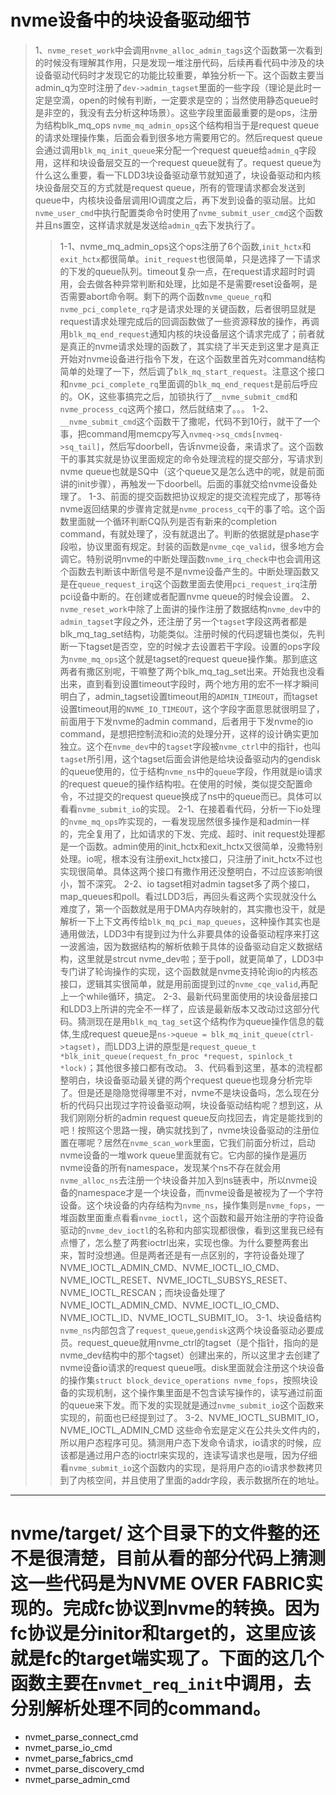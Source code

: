# nvme设备中的块设备驱动细节
> 1、`nvme_reset_work`中会调用`nvme_alloc_admin_tags`这个函数第一次看到的时候没有理解其作用，只是发现一堆注册代码，后续再看代码中涉及的块设备驱动代码时才发现它的功能比较重要，单独分析一下。这个函数主要当admin_q为空时注册了`dev->admin_tagset`里面的一些字段（理论是此时一定是空滴，open的时候有判断，一定要求是空的；当然使用静态queue时是非空的，我没有去分析这种场景）。这些字段里面最重要的是ops，注册为结构blk_mq_ops `nvme_mq_admin_ops`这个结构相当于是request queue的请求处理操作集，后面会看到很多地方需要用它的。然后request queue会通过调用`blk_mq_init_queue`来分配一个request queue给`admin_q`字段用，这样和块设备层交互的一个request queue就有了。request queue为什么这么重要，看一下LDD3块设备驱动章节就知道了，块设备驱动和内核块设备层交互的方式就是request queue，所有的管理请求都会发送到queue中，内核块设备层调用IO调度之后，再下发到设备的驱动层。比如`nvme_user_cmd`中执行配置类命令时使用了`nvme_submit_user_cmd`这个函数并且ns置空，这样请求就是发送给`admin_q`去下发执行了。
>> 1-1、nvme_mq_admin_ops这个ops注册了6个函数,`init_hctx`和`exit_hctx`都很简单。`init_request`也很简单，只是选择了一下请求的下发的queue队列。timeout复杂一点，在request请求超时时调用，会去做各种异常判断和处理，比如是不是需要reset设备啊，是否需要abort命令啊。剩下的两个函数`nvme_queue_rq`和`nvme_pci_complete_rq`才是请求处理的关键函数，后者很明显就是request请求处理完成后的回调函数做了一些资源释放的操作，再调用`blk_mq_end_request`通知内核的块设备层这个请求完成了；前者就是真正的nvme请求处理的函数了，其实绕了半天走到这里才是真正开始对nvme设备进行指令下发，在这个函数里首先对command结构简单的处理了一下，然后调了`blk_mq_start_request`。注意这个接口和`nvme_pci_complete_rq`里面调的`blk_mq_end_request`是前后呼应的。OK，这些事搞完之后，加锁执行了`__nvme_submit_cmd`和`nvme_process_cq`这两个接口，然后就结束了。。。
>> 1-2、`__nvme_submit_cmd`这个函数干了撒呢，代码不到10行，就干了一个事，把command用memcpy写入`nvmeq->sq_cmds[nvmeq->sq_tail]`，然后写doorbell，告诉nvme设备，来请求了。这个函数干的事其实就是协议里面规定的命令处理流程的提交部分，写请求到nvme queue也就是SQ中（这个queue又是怎么选中的呢，就是前面讲的init步骤），再触发一下doorbell。后面的事就交给nvme设备处理了。
>> 1-3、前面的提交函数把协议规定的提交流程完成了，那等待nvme返回结果的步骤肯定就是`nvme_process_cq`干的事了哈。这个函数里面就一个循环判断CQ队列是否有新来的completion command，有就处理了，没有就退出了。判断的依据就是phase字段啦，协议里面有规定。封装的函数是`nvme_cqe_valid`，很多地方会调它。特别说明nvme的中断处理函数`nvme_irq_check`中也会调用这个函数去判断该中断信号是不是nvme设备产生的。中断处理函数又是在`queue_request_irq`这个函数里面去使用`pci_request_irq`注册pci设备中断的。在创建或者配置nvme queue的时候会设置。
> 2、`nvme_reset_work`中除了上面讲的操作注册了数据结构`nvme_dev`中的`admin_tagset`字段之外，还注册了另一个`tagset`字段这两者都是blk_mq_tag_set结构，功能类似。注册时候的代码逻辑也类似，先判断一下tagset是否空，空的时候才去设置若干字段。设置的ops字段为`nvme_mq_ops`这个就是tagset的request queue操作集。那到底这两者有撒区别呢，干嘛整了两个blk_mq_tag_set出来。开始我也没看出来，直到看到设置timeout字段时，两个地方用的宏不一样才瞬间明白了，admin_tagset设置timeout用的`ADMIN_TIMEOUT`，而tagset设置timeout用的`NVME_IO_TIMEOUT`，这个字段字面意思就很明显了，前面用于下发nvme的admin command，后者用于下发nvme的io command，是想把控制流和io流的处理分开，这样的设计确实更加独立。这个在`nvme_dev`中的`tagset`字段被`nvme_ctrl`中的指针，也叫`tagset`所引用，这个tagset后面会讲他是给块设备驱动内的gendisk的queue使用的，位于结构`nvme_ns`中的`queue`字段，作用就是io请求的request queue的操作结构啦。在使用的时候，类似提交配置命令，不过提交的request queue换成了ns中的queue而已。具体可以看看`nvme_submit_io`的实现。
>> 2-1、在接着看代码，分析一下io处理的`nvme_mq_ops`咋实现的，一看发现居然很多操作是和admin一样的，完全复用了，比如请求的下发、完成、超时、init request处理都是一个函数。admin使用的init_hctx和exit_hctx又很简单，没撒特别处理。io呢，根本没有注册exit_hctx接口，只注册了init_hctx不过也实现很简单。具体这两个接口有撒作用还没整明白，不过应该影响很小，暂不深究。
>> 2-2、io tagset相对admin tagset多了两个接口，map_queues和poll。看过LDD3后，再回头看这两个实现就没什么难度了，第一个函数就是用于DMA内存映射的，其实撒也没干，就是解析一下上下文再传给`blk_mq_pci_map_queues`，这种操作其实也是通用做法，LDD3中有提到过为什么非要具体的设备驱动程序来打这一波酱油，因为数据结构的解析依赖于具体的设备驱动自定义数据结构，这里就是strcut nvme_dev啦；至于poll，就更简单了，LDD3中专门讲了轮询操作的实现，这个函数就是nvme支持轮询io的内核态接口，逻辑其实很简单，就是用前面提到过的`nvme_cqe_valid`,再配上一个while循环，搞定。
>> 2-3、最新代码里面使用的块设备层接口和LDD3上所讲的完全不一样了，应该是最新版本又改动过这部分代码。猜测现在是用`blk_mq_tag_set`这个结构作为queue操作信息的载体,生成request queue是`ns->queue = blk_mq_init_queue(ctrl->tagset)`，而LDD3上讲的原型是`request_queue_t *blk_init_queue(request_fn_proc *request, spinlock_t *lock)`；其他很多接口都有改动。
> 3、代码看到这里，基本的流程都整明白，块设备驱动最关键的两个request queue也现身分析完毕了。但是还是隐隐觉得哪里不对，nvme不是块设备吗，怎么现在分析的代码只出现过字符设备驱动啊，块设备驱动结构呢？想到这，从我们刚刚分析的admin request queue反向找回去，肯定是能找到的吧！按照这个思路一搜，确实就找到了，nvme块设备驱动的注册位置在哪呢？居然在`nvme_scan_work`里面，它我们前面分析过，启动nvme设备的一堆work queue里面就有它。它内部的操作是遍历nvme设备的所有namespace，发现某个ns不存在就会用`nvme_alloc_ns`去注册一个块设备并加入到ns链表中，所以nvme设备的namespace才是一个块设备，而nvme设备是被视为了一个字符设备。这个块设备的内存结构为`nvme_ns`，操作集则是`nvme_fops`，一堆函数里面重点看看`nvme_ioctl`，这个函数和最开始注册的字符设备驱动的`nvme_dev_ioctl`的名称和内部实现都很像，看到这里我已经有点懵了，怎么整了两套ioctrl出来，实现也像。为什么要整两套出来，暂时没想通。但是两者还是有一点区别的，字符设备处理了NVME_IOCTL_ADMIN_CMD、NVME_IOCTL_IO_CMD、NVME_IOCTL_RESET、NVME_IOCTL_SUBSYS_RESET、NVME_IOCTL_RESCAN；而块设备处理了NVME_IOCTL_ADMIN_CMD、NVME_IOCTL_IO_CMD、NVME_IOCTL_ID、NVME_IOCTL_SUBMIT_IO。
>> 3-1、块设备结构`nvme_ns`内部包含了`request_queue`,`gendisk`这两个块设备驱动必要成员。request_queue就用nvme_ctrl的tagset（是个指针，指向的是nvme_dev结构中的那个tagset）创建出来的，所以这里才去创建了nvme设备io请求的request queue哦。disk里面就会注册这个块设备的操作集`struct block_device_operations nvme_fops`，按照块设备的实现机制，这个操作集里面是不包含读写操作的，读写通过前面的queue来下发。而下发的实现就是通过`nvme_submit_io`这个函数来实现的，前面也已经提到过了。
>> 3-2、NVME_IOCTL_SUBMIT_IO，NVME_IOCTL_ADMIN_CMD 这些命令宏是定义在公共头文件内的，所以用户态程序可见。猜测用户态下发命令请求，io请求的时候，应该都是通过用户态的ioctrl来实现的，连读写请求也是哦，因为仔细看`nvme_submit_io`这个函数内的实现，是将用户态的io请求参数拷贝到了内核空间，并且使用了里面的addr字段，表示数据所在的地址。

***

# nvme/target/ 这个目录下的文件整的还不是很清楚，目前从看的部分代码上猜测这一些代码是为NVME OVER FABRIC实现的。完成fc协议到nvme的转换。因为fc协议是分initor和target的，这里应该就是fc的target端实现了。下面的这几个函数主要在`nvmet_req_init`中调用，去分别解析处理不同的command。
- nvmet_parse_connect_cmd
- nvmet_parse_io_cmd
- nvmet_parse_fabrics_cmd
- nvmet_parse_discovery_cmd
- nvmet_parse_admin_cmd
